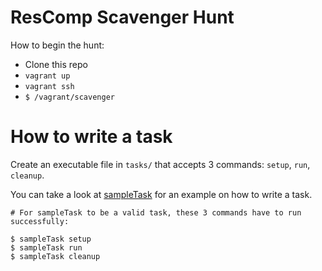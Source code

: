 # ResComp Scavenger Hunt

How to begin the hunt:

* Clone this repo
* `vagrant up`
* `vagrant ssh`
* `$ /vagrant/scavenger`

# How to write a task

Create an executable file in `tasks/` that accepts 3 commands:
`setup`, `run`, `cleanup`.

You can take a look at [sampleTask](tasks/sampleTask) for an example on how
to write a task.

```
# For sampleTask to be a valid task, these 3 commands have to run successfully:

$ sampleTask setup
$ sampleTask run 
$ sampleTask cleanup
```
